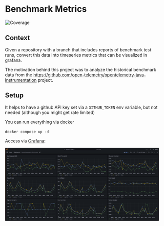 # Benchmark Metrics

![Coverage](../.github/badges/coverage.svg)

## Context

Given a repository with a branch that includes reports of benchmark test runs, convert this data into timeseries metrics 
that can be visualized in grafana.

The motivation behind this project was to analyze the historical benchmark data from the
https://github.com/open-telemetry/opentelemetry-java-instrumentation project.

## Setup

It helps to have a github API key set via a `GITHUB_TOKEN` env variable, but not needed (although you might get rate limited)


You can run everything via docker

`docker compose up -d`

Access via [Grafana](http://localhost:3001/):

![grafana](./media/benchmarks.png)

